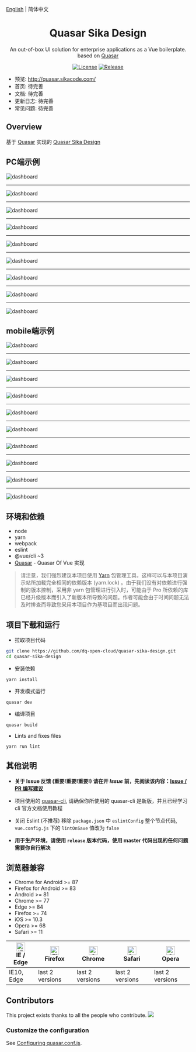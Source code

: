 [English](./README.md) | 简体中文

<h1 align="center">Quasar Sika Design</h1>
<div align="center">
An out-of-box UI solution for enterprise applications as a Vue boilerplate. based on  <a href="http://www.quasarchs.com/" target="_blank"> Quasar </a>
</div>

<div align="center">

[![License](https://img.shields.io/npm/l/package.json.svg?style=flat)](https://github.com/dq-open-cloud/quasar-sika-design/blob/main/LICENSE)
[![Release](https://img.shields.io/badge/release-v1-blue)](https://github.com/dq-open-cloud/quasar-sika-design/releases)

</div>

- 预览: http://quasar.sikacode.com/
- 首页: 待完善
- 文档: 待完善
- 更新日志: 待完善
- 常见问题: 待完善


Overview
----

基于 [Quasar](http://www.quasarchs.com/quasar-cli/installation/#Introduction) 实现的 [Quasar Sika Design](http://quasar.sikacode.com/) 

PC端示例
----

![dashboard](https://github.com/dq-open-cloud/quasar-sika-design/blob/main/github/imgs/pc/%E5%88%86%E6%9E%90%E9%A1%B5.png)
***
![dashboard](https://github.com/dq-open-cloud/quasar-sika-design/blob/main/github/imgs/pc/%E7%9B%91%E6%8E%A7%E9%A1%B5.png)
***
![dashboard](https://github.com/dq-open-cloud/quasar-sika-design/blob/main/github/imgs/pc/%E9%AB%98%E7%BA%A7%E8%AF%A6%E6%83%85%E9%A1%B5.png)
***
![dashboard](https://github.com/dq-open-cloud/quasar-sika-design/blob/main/github/imgs/pc/%E4%B8%AA%E4%BA%BA%E4%B8%AD%E5%BF%83.png)
***
![dashboard](https://github.com/dq-open-cloud/quasar-sika-design/blob/main/github/imgs/pc/%E4%B8%AA%E4%BA%BA%E8%AE%BE%E7%BD%AE.png)
***
![dashboard](https://github.com/dq-open-cloud/quasar-sika-design/blob/main/github/imgs/pc/%E5%88%86%E6%AD%A5%E8%A1%A8%E5%8D%95.png)
***
![dashboard](https://github.com/dq-open-cloud/quasar-sika-design/blob/main/github/imgs/pc/%E5%95%86%E5%93%81%E5%88%97%E8%A1%A8.png)
***
![dashboard](https://github.com/dq-open-cloud/quasar-sika-design/blob/main/github/imgs/pc/%E5%9F%BA%E7%A1%80%E8%A1%A8%E5%8D%95.png)
***
![dashboard](https://github.com/dq-open-cloud/quasar-sika-design/blob/main/github/imgs/pc/%E6%9F%A5%E8%AF%A2%E8%A1%A8%E6%A0%BC.png)

mobile端示例
----

![dashboard](https://github.com/dq-open-cloud/quasar-sika-design/blob/main/github/imgs/mobile/%E5%88%86%E6%9E%90%E9%A1%B5.png)
***
![dashboard](https://github.com/dq-open-cloud/quasar-sika-design/blob/main/github/imgs/mobile/%E5%88%86%E6%9E%90%E9%A1%B51.png)
***
![dashboard](https://github.com/dq-open-cloud/quasar-sika-design/blob/main/github/imgs/mobile/%E5%88%86%E6%9E%90%E9%A1%B52.png)
***
![dashboard](https://github.com/dq-open-cloud/quasar-sika-design/blob/main/github/imgs/mobile/%E7%9B%91%E6%8E%A7%E9%A1%B5.png)
***
![dashboard](https://github.com/dq-open-cloud/quasar-sika-design/blob/main/github/imgs/mobile/%E7%9B%91%E6%8E%A7%E9%A1%B51.png)
***
![dashboard](https://github.com/dq-open-cloud/quasar-sika-design/blob/main/github/imgs/mobile/%E7%9B%91%E6%8E%A7%E9%A1%B52.png)
***
![dashboard](https://github.com/dq-open-cloud/quasar-sika-design/blob/main/github/imgs/mobile/%E5%B7%A5%E4%BD%9C%E5%8F%B0.png)
***
![dashboard](https://github.com/dq-open-cloud/quasar-sika-design/blob/main/github/imgs/mobile/%E5%B7%A5%E4%BD%9C%E5%8F%B01.png)
***
![dashboard](https://github.com/dq-open-cloud/quasar-sika-design/blob/main/github/imgs/mobile/%E6%B3%A8%E5%86%8C.png)
***
![dashboard](https://github.com/dq-open-cloud/quasar-sika-design/blob/main/github/imgs/mobile/%E6%B3%A8%E5%86%8C.png)


环境和依赖
----
- node
- yarn
- webpack
- eslint
- @vue/cli ~3
- [Quasar](https://github.com/quasarframework/quasar) - Quasar Of Vue 实现

> 请注意，我们强烈建议本项目使用 [Yarn](https://yarnpkg.com/) 包管理工具，这样可以与本项目演示站所加载完全相同的依赖版本 (yarn.lock) 。由于我们没有对依赖进行强制的版本控制，采用非 yarn 包管理进行引入时，可能由于 Pro 所依赖的库已经升级版本而引入了新版本所导致的问题。作者可能会由于时间问题无法及时排查而导致您采用本项目作为基项目而出现问题。



项目下载和运行
----

- 拉取项目代码
```bash
git clone https://github.com/dq-open-cloud/quasar-sika-design.git
cd quasar-sika-design
```

- 安装依赖
```
yarn install
```

- 开发模式运行
```
quasar dev
```

- 编译项目
```
quasar build
```

- Lints and fixes files
```
yarn run lint
```



其他说明
----

- **关于 Issue 反馈 (重要!重要!重要!) 请在开 *Issue* 前，先阅读该内容：[Issue / PR 编写建议](https://github.com/vueComponent/ant-design-vue-pro/issues/90)** 

- 项目使用的 [quasar-cli](http://www.quasarchs.com/quasar-cli/installation/#Introduction), 请确保你所使用的 quasar-cli 是新版，并且已经学习 cli 官方文档使用教程

- 关闭 Eslint (不推荐) 移除 `package.json` 中 `eslintConfig` 整个节点代码, `vue.config.js` 下的 `lintOnSave` 值改为 `false`

- **用于生产环境，请使用 `release` 版本代码，使用 master 代码出现的任何问题需要你自行解决**

## 浏览器兼容

- Chrome for Android >= 87
- Firefox for Android >= 83
- Android >= 81
- Chrome >= 77
- Edge >= 84
- Firefox >= 74
- iOS >= 10.3
- Opera >= 68
- Safari >= 11

| [<img src="https://raw.githubusercontent.com/alrra/browser-logos/master/src/edge/edge_48x48.png" alt="IE / Edge" width="24px" height="24px" />](http://godban.github.io/browsers-support-badges/)</br>IE / Edge | [<img src="https://raw.githubusercontent.com/alrra/browser-logos/master/src/firefox/firefox_48x48.png" alt="Firefox" width="24px" height="24px" />](http://godban.github.io/browsers-support-badges/)</br>Firefox | [<img src="https://raw.githubusercontent.com/alrra/browser-logos/master/src/chrome/chrome_48x48.png" alt="Chrome" width="24px" height="24px" />](http://godban.github.io/browsers-support-badges/)</br>Chrome | [<img src="https://raw.githubusercontent.com/alrra/browser-logos/master/src/safari/safari_48x48.png" alt="Safari" width="24px" height="24px" />](http://godban.github.io/browsers-support-badges/)</br>Safari | [<img src="https://raw.githubusercontent.com/alrra/browser-logos/master/src/opera/opera_48x48.png" alt="Opera" width="24px" height="24px" />](http://godban.github.io/browsers-support-badges/)</br>Opera |
| --- | --- | --- | --- | --- |
| IE10, Edge | last 2 versions | last 2 versions | last 2 versions | last 2 versions |


## Contributors

This project exists thanks to all the people who contribute. 
<a href="https://github.com/vueComponent/ant-design-vue-pro/graphs/contributors"><img src="https://opencollective.com/ant-design-pro-vue/contributors.svg?width=890&button=false" /></a>

### Customize the configuration
See [Configuring quasar.conf.js](https://quasar.dev/quasar-cli/quasar-conf-js).
